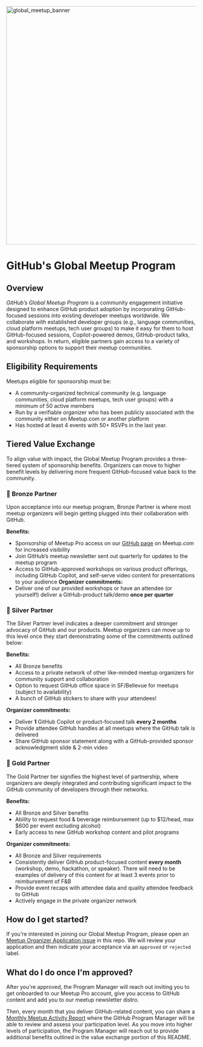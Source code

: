 <img width="1200" height="630" alt="global_meetup_banner" src="https://github.com/user-attachments/assets/fec83350-1421-4635-9cbd-37652c95fba4" />

# GitHub's Global Meetup Program

## Overview

_GitHub’s Global Meetup Program_ is a community engagement initiative designed to enhance GitHub product adoption by incorporating GitHub-focused sessions into existing developer meetups worldwide. We collaborate with established developer groups (e.g., language communities, cloud platform meetups, tech user groups) to make it easy for them to host GitHub-focused sessions, Copilot-powered demos, GitHub-product talks, and workshops. In return, eligible partners gain access to a variety of sponsorship options to support their meetup communities.

## Eligibility Requirements
Meetups eligible for sponsorship must be:
- A community-organized technical community (e.g. language communities, cloud platform meetups, tech user groups) with a minimum of 50 active members
- Run by a verifiable organizer who has been publicly associated with the community either on Meetup.com or another platform
- Has hosted at least 4 events with 50+ RSVPs in the last year.

## Tiered Value Exchange
To align value with impact, the Global Meetup Program provides a three-tiered system of sponsorship benefits. Organizers can move to higher benefit levels by delivering more frequent GitHub-focused value back to the community.

### 🥉 Bronze Partner
Upon acceptance into our meetup program, Bronze Partner is where most meetup organizers will begin getting plugged into their collaboration with GitHub. 

**Benefits:**
- Sponsorship of Meetup Pro access on our [GitHub page](https://www.meetup.com/github/) on Meetup.com for increased visibility
- Join GitHub’s meetup newsletter sent out quarterly for updates to the meetup program
- Access to GitHub-approved workshops on various product offerings, including GitHub Copilot, and self-serve video content for presentations to your audience
**Organizer commitments:**
- Deliver one of our provided workshops or have an attendee (or yourself!) deliver a GitHub-product talk/demo **once per quarter**

### 🥈 Silver Partner
The Silver Partner level indicates a deeper commitment and stronger advocacy of GitHub and our products. Meetup organizers can move up to this level once they start demonstrating some of the commitments outlined below:

**Benefits:**  
- All Bronze benefits  
- Access to a private network of other like-minded meetup organizers for community support and collaboration  
- Option to request GitHub office space in SF/Bellevue for meetups (subject to availability)  
- A bunch of GitHub stickers to share with your attendees!

**Organizer commitments:**  
- Deliver **1** GitHub Copilot or product-focused talk **every 2 months**  
- Provide attendee GitHub handles at all meetups where the GitHub talk is delivered  
- Share GitHub sponsor statement along with a GitHub-provided sponsor acknowledgment slide & 2-min video 

### 🥇 Gold Partner
The Gold Partner tier signifies the highest level of partnership, where organizers are deeply integrated and contributing significant impact to the GitHub community of developers through their networks. 

**Benefits:**  
- All Bronze and Silver benefits  
- Ability to request food & beverage reimbursement (up to $12/head, max $600 per event excluding alcohol)  
- Early access to new GitHub workshop content and pilot programs  

**Organizer commitments:**  
- All Bronze and Silver requirements  
- Consistently deliver GitHub product-focused content **every month** (workshop, demo, hackathon, or speaker). There will need to be examples of delivery of this content for at least 3 events prior to reimbursement of F&B
- Provide event recaps with attendee data and quality attendee feedback to GitHub  
- Actively engage in the private organizer network

## How do I get started?

If you're interested in joining our Global Meetup Program, please open an [Meetup Organizer Application issue](https://github.com/gittogethers/global-meetup-program/issues/new?template=organizer-application.yaml) in this repo. We will review your application and then indicate your acceptance via an `approved` or `rejected` label.

## What do I do once I'm approved?

After you're approved, the Program Manager will reach out inviting you to get onboarded to our Meetup Pro account, give you access to GitHub content and add you to our meetup newsletter distro. 

Then, every month that you deliver GitHub-related content, you can share a [Monthly Meetup Activity Report](https://github.com/gittogethers/global-meetup-program/issues/new?template=monthly-report.yaml) where the GitHub Program Manager will be able to review and assess your participation level. As you move into higher levels of participation, the Program Manager will reach out to provide additional benefits outlined in the value exchange portion of this README.
